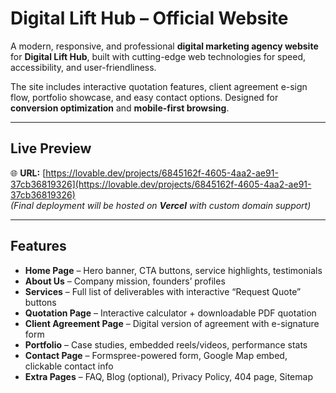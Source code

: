 # Digital Lift Hub – Official Website

A modern, responsive, and professional **digital marketing agency website** for **Digital Lift Hub**, built with cutting-edge web technologies for speed, accessibility, and user-friendliness.

The site includes interactive quotation features, client agreement e-sign flow, portfolio showcase, and easy contact options. Designed for **conversion optimization** and **mobile-first browsing**.

---

## Live Preview
🌐 **URL:** [https://lovable.dev/projects/6845162f-4605-4aa2-ae91-37cb36819326](https://lovable.dev/projects/6845162f-4605-4aa2-ae91-37cb36819326)  
*(Final deployment will be hosted on **Vercel** with custom domain support)*

---

## Features
- **Home Page** – Hero banner, CTA buttons, service highlights, testimonials  
- **About Us** – Company mission, founders’ profiles  
- **Services** – Full list of deliverables with interactive “Request Quote” buttons  
- **Quotation Page** – Interactive calculator + downloadable PDF quotation  
- **Client Agreement Page** – Digital version of agreement with e-signature form  
- **Portfolio** – Case studies, embedded reels/videos, performance stats  
- **Contact Page** – Formspree-powered form, Google Map embed, clickable contact info  
- **Extra Pages** – FAQ, Blog (optional), Privacy Policy, 404 page, Sitemap  
